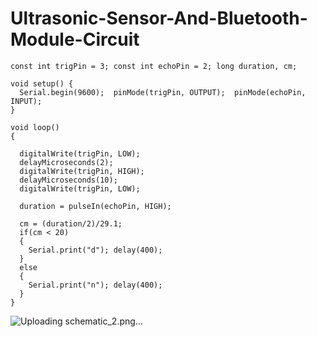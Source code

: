 
# Ultrasonic-Sensor-And-Bluetooth-Module-Circuit


```
const int trigPin = 3; const int echoPin = 2; long duration, cm;

void setup() {
  Serial.begin(9600);  pinMode(trigPin, OUTPUT);  pinMode(echoPin, INPUT);
}

void loop()
{
   
  digitalWrite(trigPin, LOW); 
  delayMicroseconds(2);  
  digitalWrite(trigPin, HIGH);  
  delayMicroseconds(10);  
  digitalWrite(trigPin, LOW);

  duration = pulseIn(echoPin, HIGH);
 
  cm = (duration/2)/29.1;
  if(cm < 20)
  {
    Serial.print("d"); delay(400);
  }
  else
  {
    Serial.print("n"); delay(400);
  }  
}
```
![Uploading schematic_2.png…]()
